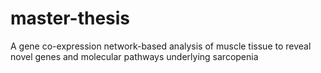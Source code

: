 # master-thesis
A gene co-expression network-based analysis of muscle tissue to reveal novel genes and molecular pathways underlying sarcopenia
